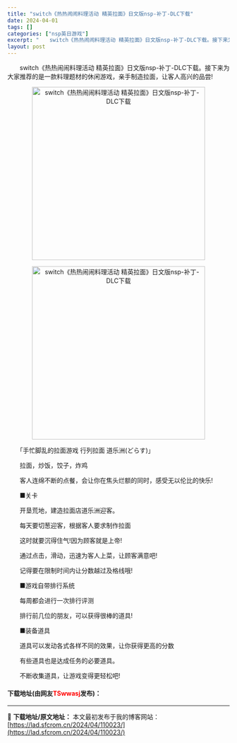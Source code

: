 ```yaml
---
title: "switch《热热闹闹料理活动 精英拉面》日文版nsp-补丁-DLC下载"
date: 2024-04-01
tags: []
categories: ["nsp英日游戏"]
excerpt: "　　switch《热热闹闹料理活动 精英拉面》日文版nsp-补丁-DLC下载。接下来为大家推荐的是一款料理题材的休闲游戏，亲手制造拉面，让客人高兴的品尝! 　　「手忙脚乱的拉面游戏 行列拉面 道乐洲(どらす)」 　　拉面，炒饭，饺子，炸鸡 　　客人连绵不断的点餐，会让你在焦头烂额的同时，感受无以伦比&hellip;"
layout: post
---
```


 <p>　　switch《热热闹闹料理活动 精英拉面》日文版nsp-补丁-DLC下载。接下来为大家推荐的是一款料理题材的休闲游戏，亲手制造拉面，让客人高兴的品尝!</p> <p align="center"><img align="" border="0" src="https://lad.sfcrom.cn/wp-content/uploads/2024/04/20240401_660a71abbf697.webp" width="392" alt="switch《热热闹闹料理活动 精英拉面》日文版nsp-补丁-DLC下载" /></p> <p align="center"><img align="" border="0" src="https://lad.sfcrom.cn/wp-content/uploads/2024/04/20240401_660a71ac323f4.webp" width="392" alt="switch《热热闹闹料理活动 精英拉面》日文版nsp-补丁-DLC下载" /></p> <p>　　「手忙脚乱的拉面游戏 行列拉面 道乐洲(どらす)」</p> <p>　　拉面，炒饭，饺子，炸鸡</p> <p>　　客人连绵不断的点餐，会让你在焦头烂额的同时，感受无以伦比的快乐!</p> <p>　　■关卡</p> <p>　　开垦荒地，建造拉面店道乐洲迎客。</p> <p>　　每天要切葱迎客，根据客人要求制作拉面</p> <p>　　这时就要沉得住气!因为顾客就是上帝!</p> <p>　　通过点击，滑动，迅速为客人上菜，让顾客满意吧!</p> <p>　　记得要在限制时间内让分数越过及格线哦!</p> <p>　　■游戏自带排行系统</p> <p>　　每周都会进行一次排行评测</p> <p>　　排行前几位的朋友，可以获得很棒的道具!</p> <p>　　■装备道具</p> <p>　　道具可以发动各式各样不同的效果，让你获得更高的分数</p> <p>　　有些道具也是达成任务的必要道具。</p> <p>　　不断收集道具，让游戏变得更轻松吧!</p> <p><h4>下载地址(由网友<font color="red">TSwwasj</font>发布)：</h4></p> 

---
📖 **下载地址/原文地址：** 本文最初发布于我的博客网站：[https://lad.sfcrom.cn/2024/04/110023/](https://lad.sfcrom.cn/2024/04/110023/)
